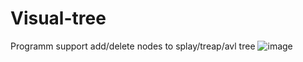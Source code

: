 # Visual-tree

Programm support add/delete nodes to splay/treap/avl tree
![image](https://user-images.githubusercontent.com/69136524/120076974-c8c40a00-c0b0-11eb-8188-cb696b1f989a.png)
